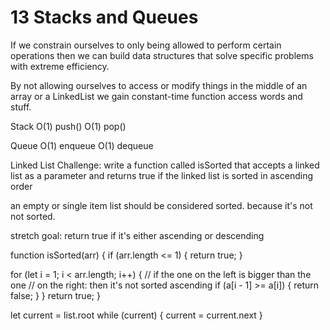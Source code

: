  13 Stacks and Queues
======================
If we constrain ourselves to only being allowed to perform
certain operations then we can build data structures that
solve specific problems with extreme efficiency.

By not allowing ourselves to access or modify things in
the middle of an array or a LinkedList we gain constant-time
function access words and stuff.

Stack
  O(1) push()
  O(1) pop()

Queue
  O(1) enqueue
  O(1) dequeue

Linked List Challenge:
write a function called isSorted that accepts a linked list as
a parameter and returns true if the linked list is sorted in
ascending order

an empty or single item list should be considered sorted.
because it's not not sorted.

stretch goal: return true if it's either ascending or descending

function isSorted(arr) {
  if (arr.length <= 1) {
    return true;
  }


  for (let i = 1; i < arr.length; i++) {
    // if the one on the left is bigger than the one
    // on the right: then it's not sorted ascending
    if (a[i - 1] >= a[i]) {
      return false;
    }
  }
  return true;
}


let current = list.root
while (current) {
  current = current.next
}
